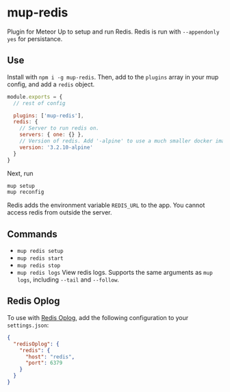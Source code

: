# mup-redis

Plugin for Meteor Up to setup and run Redis. Redis is run with `--appendonly yes` for persistance.

## Use

Install with `npm i -g mup-redis`.
Then, add to the `plugins` array in your mup config, and add a `redis` object.

```js
module.exports = {
  // rest of config

  plugins: ['mup-redis'],
  redis: {
    // Server to run redis on.
    servers: { one: {} },
    // Version of redis. Add '-alpine' to use a much smaller docker image
    version: '3.2.10-alpine'
  }
}
```

Next, run

```bash
mup setup
mup reconfig
```

Redis adds the environment variable `REDIS_URL` to the app. You cannot access redis from outside the server.

## Commands
- `mup redis setup`
- `mup redis start`
- `mup redis stop`
- `mup redis logs` View redis logs. Supports the same arguments as `mup logs`, including `--tail` and `--follow`.

## Redis Oplog
To use with [Redis Oplog](https://github.com/cult-of-coders/redis-oplog),
add the following configuration to your `settings.json`:
```json
{
  "redisOplog": {
    "redis": {
      "host": "redis",
      "port": 6379
    }
  }
}
```
